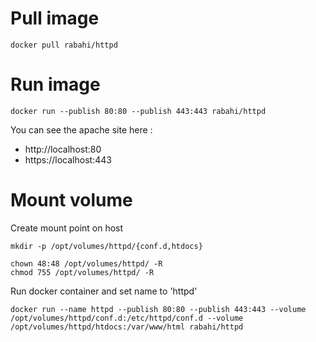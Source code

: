 # Pull image
```
docker pull rabahi/httpd
```

# Run image
```
docker run --publish 80:80 --publish 443:443 rabahi/httpd
```

You can see the apache site here : 
 - http://localhost:80
 - https://localhost:443

# Mount volume

Create mount point on host
```
mkdir -p /opt/volumes/httpd/{conf.d,htdocs}

chown 48:48 /opt/volumes/httpd/ -R
chmod 755 /opt/volumes/httpd/ -R
```

Run docker container and set name to 'httpd'
```
docker run --name httpd --publish 80:80 --publish 443:443 --volume /opt/volumes/httpd/conf.d:/etc/httpd/conf.d --volume /opt/volumes/httpd/htdocs:/var/www/html rabahi/httpd 
```
